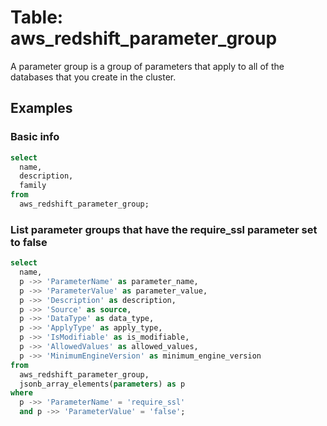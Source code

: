 # Table: aws_redshift_parameter_group

A parameter group is a group of parameters that apply to all of the databases that you create in the cluster. 

## Examples

### Basic info

```sql
select
  name,
  description,
  family
from
  aws_redshift_parameter_group;
```


### List parameter groups that have the require_ssl parameter set to false

```sql
select
  name,
  p ->> 'ParameterName' as parameter_name,
  p ->> 'ParameterValue' as parameter_value,
  p ->> 'Description' as description,
  p ->> 'Source' as source,
  p ->> 'DataType' as data_type,
  p ->> 'ApplyType' as apply_type,
  p ->> 'IsModifiable' as is_modifiable,
  p ->> 'AllowedValues' as allowed_values,
  p ->> 'MinimumEngineVersion' as minimum_engine_version
from
  aws_redshift_parameter_group,
  jsonb_array_elements(parameters) as p
where
  p ->> 'ParameterName' = 'require_ssl'
  and p ->> 'ParameterValue' = 'false';
```

